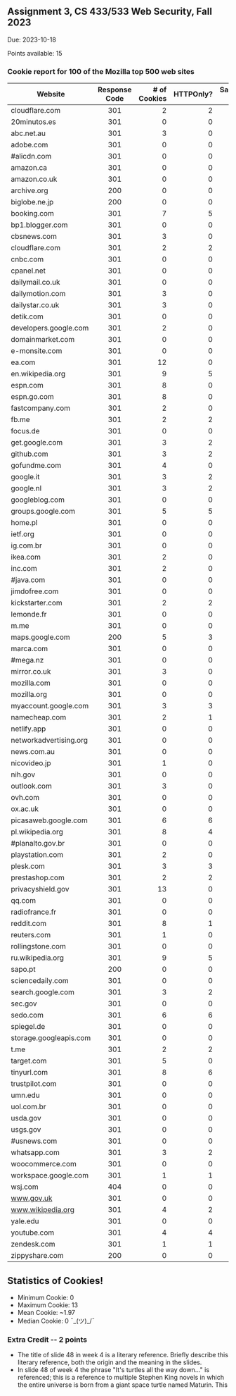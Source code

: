 ## Assignment 3, CS 433/533 Web Security, Fall 2023

Due: 2023-10-18

Points available: 15

### Cookie report for 100 of the Mozilla top 500 web sites




| Website        | Response Code | # of Cookies  | HTTPOnly? | SameSite mode |
| -------------  |:-------------:| -----:        |-------:   |----:          |
|cloudflare.com | 301 | 2 | 2 | none |
| 20minutos.es | 301 | 0 | 0 | none |
| abc.net.au | 301 | 3 | 0 | none |
| adobe.com | 301 | 0 | 0 | none |
| #alicdn.com | 301 | 0 | 0 | none |
| amazon.ca | 301 | 0 | 0 | none |
| amazon.co.uk | 301 | 0 | 0 | none |
| archive.org | 200 | 0 | 0 | none |
| biglobe.ne.jp | 200 | 0 | 0 | none |
| booking.com | 301 | 7 | 5 | strict |
| bp1.blogger.com | 301 | 0 | 0 | none |
| cbsnews.com | 301 | 3 | 0 | none |
| cloudflare.com | 301 | 2 | 2 | none |
| cnbc.com | 301 | 0 | 0 | none |
| cpanel.net | 301 | 0 | 0 | none |
| dailymail.co.uk | 301 | 0 | 0 | none |
| dailymotion.com | 301 | 3 | 0 | none |
| dailystar.co.uk | 301 | 3 | 0 | none |
| detik.com | 301 | 0 | 0 | none |
| developers.google.com | 301 | 2 | 0 | none |
| domainmarket.com | 301 | 0 | 0 | none |
| e-monsite.com | 301 | 0 | 0 | none |
| ea.com | 301 | 12 | 0 | none |
| en.wikipedia.org | 301 | 9 | 5 | none |
| espn.com | 301 | 8 | 0 | none |
| espn.go.com | 301 | 8 | 0 | none |
| fastcompany.com | 301 | 2 | 0 | none |
| fb.me | 301 | 2 | 2 | none |
| focus.de | 301 | 0 | 0 | none |
| get.google.com | 301 | 3 | 2 | none |
| github.com | 301 | 3 | 2 | none |
| gofundme.com | 301 | 4 | 0 | none |
| google.it | 301 | 3 | 2 | none |
| google.nl | 301 | 3 | 2 | none |
| googleblog.com | 301 | 0 | 0 | none |
| groups.google.com | 301 | 5 | 5 | none |
| home.pl | 301 | 0 | 0 | none |
| ietf.org | 301 | 0 | 0 | none |
| ig.com.br | 301 | 0 | 0 | none |
| ikea.com | 301 | 2 | 0 | none |
| inc.com | 301 | 2 | 0 | none |
| #java.com | 301 | 0 | 0 | none |
| jimdofree.com | 301 | 0 | 0 | none |
| kickstarter.com | 301 | 2 | 2 | none |
| lemonde.fr | 301 | 0 | 0 | none |
| m.me | 301 | 0 | 0 | none |
| maps.google.com | 200 | 5 | 3 | none |
| marca.com | 301 | 0 | 0 | none |
| #mega.nz | 301 | 0 | 0 | none |
| mirror.co.uk | 301 | 3 | 0 | none |
| mozilla.com | 301 | 0 | 0 | none |
| mozilla.org | 301 | 0 | 0 | none |
| myaccount.google.com | 301 | 3 | 3 | none |
| namecheap.com | 301 | 2 | 1 | none |
| netlify.app | 301 | 0 | 0 | none |
| networkadvertising.org | 301 | 0 | 0 | none |
| news.com.au | 301 | 0 | 0 | none |
| nicovideo.jp | 301 | 1 | 0 | none |
| nih.gov | 301 | 0 | 0 | none |
| outlook.com | 301 | 3 | 0 | none |
| ovh.com | 301 | 0 | 0 | none |
| ox.ac.uk | 301 | 0 | 0 | none |
| picasaweb.google.com | 301 | 6 | 6 | none |
| pl.wikipedia.org | 301 | 8 | 4 | none |
| #planalto.gov.br | 301 | 0 | 0 | none |
| playstation.com | 301 | 2 | 0 | none |
| plesk.com | 301 | 3 | 3 | none |
| prestashop.com | 301 | 2 | 2 | none |
| privacyshield.gov | 301 | 13 | 0 | none |
| qq.com | 301 | 0 | 0 | none |
| radiofrance.fr | 301 | 0 | 0 | none |
| reddit.com | 301 | 8 | 1 | strict |
| reuters.com | 301 | 1 | 0 | none |
| rollingstone.com | 301 | 0 | 0 | none |
| ru.wikipedia.org | 301 | 9 | 5 | none |
| sapo.pt | 200 | 0 | 0 | none |
| sciencedaily.com | 301 | 0 | 0 | none |
| search.google.com | 301 | 3 | 2 | none |
| sec.gov | 301 | 0 | 0 | none |
| sedo.com | 301 | 6 | 6 | none |
| spiegel.de | 301 | 0 | 0 | none |
| storage.googleapis.com | 301 | 0 | 0 | none |
| t.me | 301 | 2 | 2 | none |
| target.com | 301 | 5 | 0 | none |
| tinyurl.com | 301 | 8 | 6 | none |
| trustpilot.com | 301 | 0 | 0 | none |
| umn.edu | 301 | 0 | 0 | none |
| uol.com.br | 301 | 0 | 0 | none |
| usda.gov | 301 | 0 | 0 | none |
| usgs.gov | 301 | 0 | 0 | none |
| #usnews.com | 301 | 0 | 0 | none |
| whatsapp.com | 301 | 3 | 2 | none |
| woocommerce.com | 301 | 0 | 0 | none |
| workspace.google.com | 301 | 1 | 1 | none |
| wsj.com | 404 | 0 | 0 | none |
| www.gov.uk | 301 | 0 | 0 | none |
| www.wikipedia.org | 301 | 4 | 2 | none |
| yale.edu | 301 | 0 | 0 | none |
| youtube.com | 301 | 4 | 4 | none |
| zendesk.com | 301 | 1 | 1 | none |
| zippyshare.com | 200 | 0 | 0 | none |


## Statistics of Cookies!
* Minimum Cookie:  0
* Maximum Cookie:  13
* Mean Cookie:    ~1.97
* Median Cookie:   0 ¯\_(ツ)_/¯


### Extra Credit -- 2 points

* The title of slide 48 in week 4 is a literary reference.  Briefly describe this literary reference, both the origin and the meaning in the slides.
* In slide 48 of week 4 the phrase "It's turtles all the way down..." is referenced; this is a reference to multiple Stephen King novels in which the entire universe is born from a giant space turtle named Maturin.  This   
